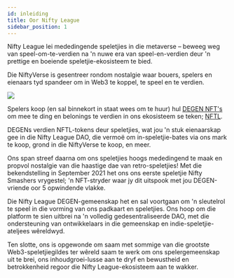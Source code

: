 ```yaml
---
id: inleiding
title: Oor Nifty League
sidebar_position: 1
---
```


Nifty League lei mededingende speletjies in die metaverse – beweeg weg van speel-om-te-verdien na 'n nuwe era van speel-en-verdien deur 'n prettige en boeiende speletjie-ekosisteem te bied.

Die NiftyVerse is gesentreer rondom nostalgie waar bouers, spelers en eienaars tyd spandeer om in Web3 te koppel, te speel en te verdien.

![](/img/story.gif)

Spelers koop (en sal binnekort in staat wees om te huur) hul [DEGEN NFT's](https://opensea.io/collection/niftydegen) om mee te ding en belonings te verdien in ons ekosisteem se teken; [NFTL](https://www.coingecko.com/en/coins/nifty-league).

DEGENs verdien NFTL-tokens deur speletjies, wat jou 'n stuk eienaarskap gee in die Nifty League DAO, die vermoë om in-speletjie-bates via ons mark te koop, grond in die NiftyVerse te koop, en meer.

Ons span streef daarna om ons speletjies hoogs mededingend te maak en propvol nostalgie van die haastige dae van retro-speletjies! Met die bekendstelling in September 2021 het ons ons eerste speletjie Nifty Smashers vrygestel; 'n NFT-stryder waar jy dit uitspook met jou DEGEN-vriende oor 5 opwindende vlakke.

Die Nifty League DEGEN-gemeenskap het en sal voortgaan om 'n sleutelrol te speel in die vorming van ons padkaart en speletjies. Ons hoop om die platform te sien uitbrei na 'n volledig gedesentraliseerde DAO, met die ondersteuning van ontwikkelaars in die gemeenskap en indie-speletjie-ateljees wêreldwyd.

Ten slotte, ons is opgewonde om saam met sommige van die grootste Web3-speletjiegildes ter wêreld saam te werk om ons spelergemeenskap uit te brei, ons inhoudgroei-lusse aan te dryf en bewustheid en betrokkenheid regoor die Nifty League-ekosisteem aan te wakker.
